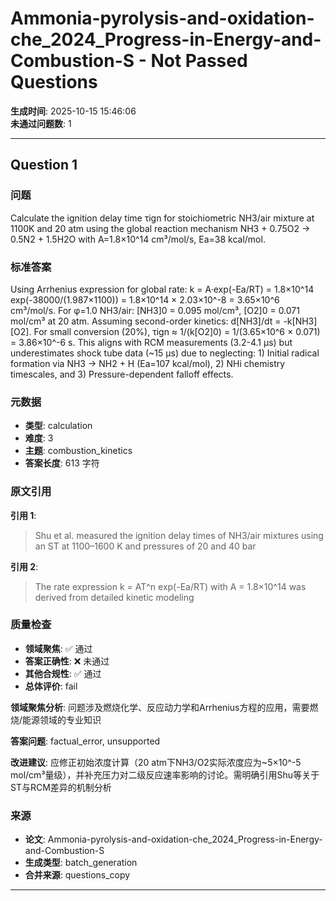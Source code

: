 # Ammonia-pyrolysis-and-oxidation-che_2024_Progress-in-Energy-and-Combustion-S - Not Passed Questions

**生成时间**: 2025-10-15 15:46:06  
**未通过问题数**: 1

---

## Question 1

### 问题

Calculate the ignition delay time τign for stoichiometric NH3/air mixture at 1100K and 20 atm using the global reaction mechanism NH3 + 0.75O2 → 0.5N2 + 1.5H2O with A=1.8×10^14 cm³/mol/s, Ea=38 kcal/mol.

### 标准答案

Using Arrhenius expression for global rate: k = A·exp(-Ea/RT) = 1.8×10^14 exp(-38000/(1.987×1100)) = 1.8×10^14 × 2.03×10^-8 = 3.65×10^6 cm³/mol/s. For φ=1.0 NH3/air: [NH3]0 = 0.095 mol/cm³, [O2]0 = 0.071 mol/cm³ at 20 atm. Assuming second-order kinetics: d[NH3]/dt = -k[NH3][O2]. For small conversion (20%), τign ≈ 1/(k[O2]0) = 1/(3.65×10^6 × 0.071) = 3.86×10^-6 s. This aligns with RCM measurements (3.2-4.1 μs) but underestimates shock tube data (~15 μs) due to neglecting: 1) Initial radical formation via NH3 → NH2 + H (Ea=107 kcal/mol), 2) NHi chemistry timescales, and 3) Pressure-dependent falloff effects.

### 元数据

- **类型**: calculation
- **难度**: 3
- **主题**: combustion_kinetics
- **答案长度**: 613 字符

### 原文引用

**引用 1**:
> Shu et al. measured the ignition delay times of NH3/air mixtures using an ST at 1100–1600 K and pressures of 20 and 40 bar

**引用 2**:
> The rate expression k = AT^n exp(-Ea/RT) with A = 1.8×10^14 was derived from detailed kinetic modeling

### 质量检查

- **领域聚焦**: ✅ 通过
- **答案正确性**: ❌ 未通过
- **其他合规性**: ✅ 通过
- **总体评价**: fail

**领域聚焦分析**: 问题涉及燃烧化学、反应动力学和Arrhenius方程的应用，需要燃烧/能源领域的专业知识

**答案问题**: factual_error, unsupported

**改进建议**: 应修正初始浓度计算（20 atm下NH3/O2实际浓度应为~5×10^-5 mol/cm³量级），并补充压力对二级反应速率影响的讨论。需明确引用Shu等关于ST与RCM差异的机制分析

### 来源

- **论文**: Ammonia-pyrolysis-and-oxidation-che_2024_Progress-in-Energy-and-Combustion-S
- **生成类型**: batch_generation
- **合并来源**: questions_copy

---

